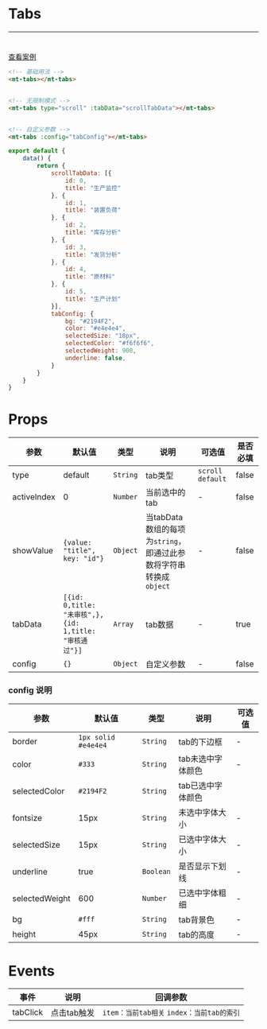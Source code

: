 # Tabs
***
#

[//]: # (<iframe width='375px' height='667px' frameborder=0 allowfullscreen="true" src="https://static-363fc8f1-c547-4a87-8d04-6d5ba4035deb.bspapp.com/#/pages/tabs"></iframe>)

[查看案例](https://static-363fc8f1-c547-4a87-8d04-6d5ba4035deb.bspapp.com/#/pages/base/tabs)

```html
<!-- 基础用法 -->
<mt-tabs></mt-tabs>


<!-- 无限制模式 -->
<mt-tabs type="scroll" :tabData="scrollTabData"></mt-tabs>


<!-- 自定义参数 -->
<mt-tabs :config="tabConfig"></mt-tabs>
```

```javascript
export default {
    data() {
        return {
            scrollTabData: [{
                id: 0,
                title: "生产监控"
            }, {
                id: 1,
                title: "装置负荷"
            }, {
                id: 2,
                title: "库存分析"
            }, {
                id: 3,
                title: "发货分析"
            }, {
                id: 4,
                title: "原材料"
            }, {
                id: 5,
                title: "生产计划"
            }],
            tabConfig: {
                bg: "#2194F2",
                color: "#e4e4e4",
                selectedSize: "18px",
                selectedColor: "#f6f6f6",
                selectedWeight: 900,
                underline: false,
            }
        }
    }
}
```

# Props

| 参数        | 默认值                                             | 类型   | 说明                                                          | 可选值                | 是否必填 |
| ----------- |-------------------------------------------------| ------ | ------------------------------------------------------------- |--------------------| -------- |
| type        | default                                         | `String` | tab类型                                                       | `scroll` `default` | false    |
| activeIndex | 0                                               | `Number` | 当前选中的tab                                                 | -                  | false    |
| showValue   | `{value: "title", key: "id"}`                   | `Object` | 当tabData数组的每项为`string`，即通过此参数将字符串转换成`object` | -                  | false    |
| tabData     | `[{id: 0,title: "未审核",},{id: 1,title: "审核通过"}]` |   `Array`    |  tab数据      | -                  |   true       |
| config      | `{}`                                              | `Object` | 自定义参数                                                    | -                  | false    |

### config 说明

| 参数           | 默认值            | 类型    | 说明              | 可选值 |
| -------------- | ----------------- | ------- | ----------------- | ------ |
| border         | `1px solid #e4e4e4` | `String`  | tab的下边框       | -      |
| color          | `#333`              | `String`  | tab未选中字体颜色 | -      |
| selectedColor  | `#2194F2`           | `String`  | tab已选中字体颜色 |        |
| fontsize       | 15px              | `String`  | 未选中字体大小    | -      |
| selectedSize   | 15px              | `String`  | 已选中字体大小    | -      |
| underline      | true              | `Boolean` | 是否显示下划线    | -      |
| selectedWeight | 600               | `Number`  | 已选中字体粗细    | -      |
| bg     | `#fff`              | `String`  | tab背景色         | -      |
| height         | 45px              | `String`  | tab的高度         | -       |

# Events

| 事件     | 说明        | 回调参数                            |
| -------- | ----------- |---------------------------------|
| tabClick | 点击tab触发 | `item：当前tab相关` `index：当前tab的索引` |


